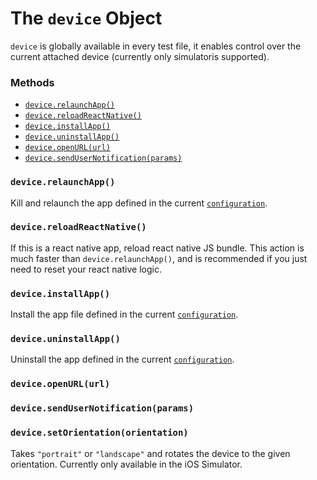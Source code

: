 # The `device` Object

`device` is globally available in every test file, it enables control over the current attached device (currently only simulatoris supported).

### Methods

- [`device.relaunchApp()`](#devicerelaunchapp)
- [`device.reloadReactNative()`](#devicereloadreactnative)
- [`device.installApp()`](#deviceinstallapp)
- [`device.uninstallApp()`](#deviceuninstallapp)
- [`device.openURL(url)`](#deviceopenurl)
- [`device.sendUserNotification(params)`](#devicesendusernotifications)

### `device.relaunchApp()`
Kill and relaunch the app defined in the current [`configuration`](APIRef.Configuration.md).



### `device.reloadReactNative()`
If this is a react native app, reload react native JS bundle. This action is much faster than `device.relaunchApp()`, and is recommended if you just need to reset your react native logic.

### `device.installApp()`
Install the app file defined in the current [`configuration`](APIRef.Configuration.md).

### `device.uninstallApp()`
Uninstall the app defined in the current [`configuration`](APIRef.Configuration.md).

### `device.openURL(url)`


### `device.sendUserNotification(params)`

### `device.setOrientation(orientation)`
Takes `"portrait"` or `"landscape"` and rotates the device to the given orientation.
Currently only available in the iOS Simulator.
